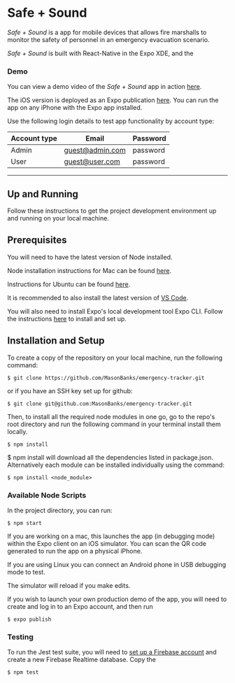 # Safe + Sound

 *Safe + Sound* is a app for mobile devices that allows fire marshalls to monitor the safety of personnel in an emergency evacuation scenario.

 *Safe + Sound* is built with React-Native in the Expo XDE, and the 

### Demo
 
 You can view a demo video of the *Safe + Sound* app in action [here](www.youtube.com).

The iOS version is deployed as an Expo publication [here](https://exp.host/@novik71/teamsafeandsound). You can run the app on any iPhone with the Expo app installed.

 Use the following login details to test app functionality by account type:

| Account type | Email | Password |
|--------------|-------|----------|
| Admin  | guest@admin.com | password |
| User   | guest@user.com  | password |


---

## Up and Running

Follow these instructions to get the project development environment up and running on your local machine.

## Prerequisites

You will need to have the latest version of Node installed.

Node installation instructions for Mac can be found [here](https://www.dyclassroom.com/howto-mac/how-to-install-nodejs-and-npm-on-mac-using-homebrew).

Instructions for Ubuntu can be found [here](https://www.digitalocean.com/community/tutorials/how-to-install-node-js-on-ubuntu-16-04).

It is recommended to also install the latest version of [VS Code](https://code.visualstudio.com).


You will also need to install Expo's local development tool Expo CLI. Follow the instructions [here](https://docs.expo.io/versions/latest/introduction/installation) to install and set up.


## Installation and Setup

To create a copy of the repository on your local machine, run the following command:

```http
$ git clone https://github.com/MasonBanks/emergency-tracker.git
```
or if you have an SSH key set up for github:

```http
$ git clone git@github.com:MasonBanks/emergency-tracker.git
```

Then, to install all the required node modules in one go, go to the repo's root directory and run the following command in your terminal install them locally.

```http
$ npm install
```
$ npm install will download all the dependencies listed in package.json. Alternatively each module can be installed individually using the command:
```http
$ npm install <node_module> 
```


### Available Node Scripts

In the project directory, you can run:
```https
$ npm start
```

If you are working on a mac, this launches the app (in debugging mode) within the Expo client on an iOS simulator. You can scan the QR code generated to run the app on a physical iPhone.

If you are using Linux you can connect an Android phone in USB debugging mode to test.

The simulator will reload if you make edits.<br>

If you wish to launch your own production demo of the app, you will need to create and log in to an Expo account, and then run

```https
$ expo publish
```

### Testing 

To run the Jest test suite, you will need to [set up a Firebase account](https://firebase.google.com/) and create a new Firebase Realtime database. Copy the 

```https
$ npm test
```
